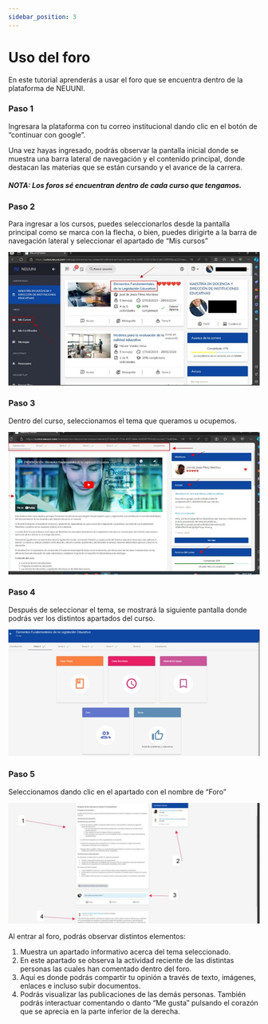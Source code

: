 ```yaml
---
sidebar_position: 3
---
```


# Uso del foro

En este tutorial aprenderás a usar el foro que se encuentra dentro de la plataforma de NEUUNI.

### Paso 1
Ingresara la plataforma con tu correo institucional dando clic en el botón
de “continuar con google”.

Una vez hayas ingresado, podrás observar la pantalla inicial donde se muestra una barra lateral de 
navegación y el contenido principal, donde destacan las materias que se están cursando y el avance 
de la carrera.

##### NOTA: Los foros sé encuentran dentro de cada curso que tengamos.
### Paso 2 
Para ingresar a los cursos, puedes seleccionarlos desde la pantalla principal como se marca con la 
flecha, o bien, puedes dirigirte a la barra de navegación lateral y seleccionar el apartado de “Mis 
cursos”

![foro](./img/apcurs1.jpg)

### Paso 3

Dentro del curso, seleccionamos el tema que queramos u ocupemos.

![foro](./img/apcurs2.jpg)

### Paso 4

Después de seleccionar el tema, se mostrará la siguiente pantalla donde podrás ver los distintos 
apartados del curso.

![foro](./img/apcurs3.jpg)

### Paso 5

Seleccionamos dando clic en el apartado con el nombre de “Foro”

![foro](./img/foro1.jpg)

Al entrar al foro, podrás observar distintos elementos:
1. Muestra un apartado informativo acerca del tema seleccionado.
2. En este apartado se observa la actividad reciente de las distintas personas las cuales han 
comentado dentro del foro.
3. Aquí es donde podrás compartir tu opinión a través de texto, imágenes, enlaces e incluso 
subir documentos.
4. Podrás visualizar las publicaciones de las demás personas. 
También podrás interactuar comentando o danto “Me gusta” pulsando el corazón que se 
aprecia en la parte inferior de la derecha.
